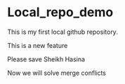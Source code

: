 # Local_repo_demo
This is my first local github repository.
<p>This is a new feature<p>
<p>Please save Sheikh Hasina<p>
<p>Now we will solve merge conflicts<p>

